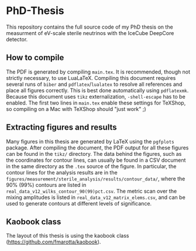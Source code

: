 # PhD-Thesis

This repository contains the full source code of my PhD thesis on the measurment of eV-scale sterile neutrinos with the IceCube DeepCore detector.

## How to compile

The PDF is generated by compiling `main.tex`. It is recommended, though not strictly necessary, to use LuaLaTeX. Compiling this document requires several runs of `biber` and `pdflatex`/`lualatex` to resolve all references and place all figures correctly. This is best done automatically using `pdflatexmk`. Because this document uses `tikz` externalization, `-shell-escape` has to be enabled. The first two lines in `main.tex` enable these settings for TeXShop, so compiling on a Mac with TeXShop should "just work" ;) 

## Extracting figures and results

Many figures in this thesis are generated by LaTeX using the `pgfplots` package. After compiling the document, the PDF output for all these figures can be found in the `tikz/` directory. The data behind the figures, such as the coordinates for contour lines, can usually be found in a CSV document in the same directory as the `.tex` source of the figure. In particular, the contour lines for the analysis results are in the `figures/measurement/sterile_analysis/results/contour_data/`, where the 90% (99%)  contours are listed in `real_data_v12_wilks_contour_90(99)pct.csv`. The metric scan over the mixing amplitudes is listed in `real_data_v12_matrix_elems.csv`, and can be used to generate contours at different levels of significance.

## Kaobook class

The layout of this thesis is using the kaobook class (https://github.com/fmarotta/kaobook).
